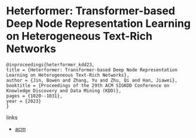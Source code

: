 # Heterformer: Transformer-based Deep Node Representation Learning on Heterogeneous Text-Rich Networks

```
@inproceedings{heterformer_kdd23,
title = {Heterformer: Transformer-based Deep Node Representation Learning on Heterogeneous Text-Rich Networks},
author = {Jin, Bowen and Zhang, Yu and Zhu, Qi and Han, Jiawei},
booktitle = {Proceedings of the 29th ACM SIGKDD Conference on Knowledge Discovery and Data Mining (KDD)},
pages = {1020--1031},
year = {2023}
}
```

links
- [acm](https://dl.acm.org/doi/10.1145/3580305.3599376)
